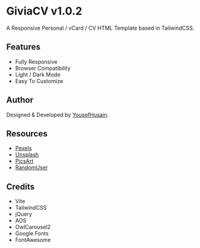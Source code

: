 # GiviaCV v1.0.2

A Responsive Personal / vCard / CV HTML Template based in TailwindCSS.

## Features

- Fully Responsive
- Browser Compatibility
- Light / Dark Mode
- Easy To Customize

## Author

Designed & Developed by [YousefHusain](https://yousefhusain.com).

## Resources

- [Pexels](https://pexels.com/)
- [Unsplash](https://unsplash.com/)
- [PicsArt](https://picsart.com/)
- [RandomUser](https://randomuser.me/)

## Credits

- Vite
- TailwindCSS
- jQuery
- AOS
- OwlCarousel2
- Google Fonts
- FontAwesome
